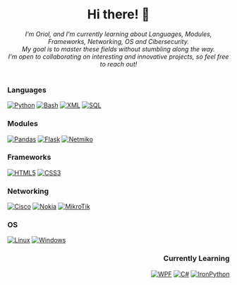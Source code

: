 <h1 align="center">Hi there! 👋</h1>
<p align="center">
    <i>
        I'm Oriol, and I'm currently learning about Languages, Modules, Frameworks, Networking, OS and Cibersecurity.<br>
        My goal is to master these fields without stumbling along the way.<br>
        I'm open to collaborating on interesting and innovative projects, so feel free to reach out!<br>
    </i><br>
</p>

### Languages
[![Python](https://img.shields.io/badge/python-black?style=for-the-badge&logo=python)]()
[![Bash](https://img.shields.io/badge/bash-black?style=for-the-badge&logo=gnu-bash&logoColor=white)]()
[![XML](https://img.shields.io/badge/XML-black?style=for-the-badge&logo=xml)]()
[![SQL](https://img.shields.io/badge/sql-black?style=for-the-badge&logo=mysql)]()

### Modules
[![Pandas](https://img.shields.io/badge/pandas-black?style=for-the-badge&logo=pandas)](https://pypi.org/project/pandas/)
[![Flask](https://img.shields.io/badge/-Flask-black?style=for-the-badge&logo=flask)](https://flask.palletsprojects.com/)
[![Netmiko](https://img.shields.io/badge/netmiko-black?style=for-the-badge&logo=python)](https://pypi.org/project/netmiko/)

### Frameworks
[![HTML5](https://img.shields.io/badge/html5-black?style=for-the-badge&logo=html5)]()
[![CSS3](https://img.shields.io/badge/css3-black?style=for-the-badge&logo=css3)]()



### Networking
[![Cisco](https://img.shields.io/badge/Cisco-black?style=for-the-badge&logo=cisco)]()
[![Nokia](https://img.shields.io/badge/Nokia-black?style=for-the-badge&logo=nokia)]()
[![MikroTik](https://img.shields.io/badge/MikroTik-black?style=for-the-badge)]()

### OS
[![Linux](https://img.shields.io/badge/linux-black?style=for-the-badge&logo=Linux)]()
[![Windows](https://img.shields.io/badge/Windows-black?style=for-the-badge&logo=Windows)]()

<div align='right'>
<h3> Currently Learning </h3>

[![WPF](https://img.shields.io/badge/WPF-black?style=for-the-badge&logo=.net)](https://docs.microsoft.com/en-us/dotnet/desktop/wpf/?view=netframeworkdesktop-4.8)
[![C#](https://img.shields.io/badge/C%23-black?style=for-the-badge&logo=csharp)](https://docs.microsoft.com/en-us/dotnet/csharp/)
[![IronPython](https://img.shields.io/badge/IronPython-black?style=for-the-badge&logo=python)](https://ironpython.net/)
</div>
